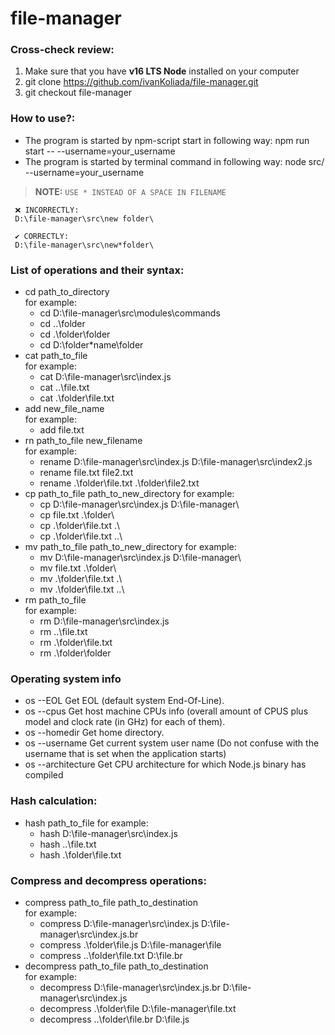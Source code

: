 # file-manager

### Cross-check review:
1. Make sure that you have **v16 LTS Node** installed on your computer
1. git clone https://github.com/ivanKoliada/file-manager.git
1. git checkout file-manager

### How to use?:
* The program is started by npm-script start in following way:
  npm run start -- --username=your_username
* The program is started by terminal command in following way:
  node src/ --username=your_username
  
> **NOTE:** `USE * INSTEAD OF A SPACE IN FILENAME`  
```
 ❌ INCORRECTLY:   
 D:\file-manager\src\new folder\

 ✔️ CORRECTLY:  
 D:\file-manager\src\new*folder\
```
### List of operations and their syntax:
* cd path_to_directory  
  for example:
  * cd D:\file-manager\src\modules\commands
  * cd ..\folder
  * cd .\folder\folder
  * cd D:\folder*name\folder
* cat path_to_file  
  for example:
  * cat D:\file-manager\src\index.js
  * cat ..\file.txt
  * cat .\folder\file.txt
* add new_file_name  
  for example:
  * add file.txt
* rn path_to_file new_filename  
  for example:
  * rename D:\file-manager\src\index.js D:\file-manager\src\index2.js
  * rename file.txt file2.txt
  * rename .\folder\file.txt .\folder\file2.txt
* cp path_to_file path_to_new_directory 
  for example:
  * cp D:\file-manager\src\index.js D:\file-manager\
  * cp file.txt .\folder\
  * cp .\folder\file.txt .\
  * cp .\folder\file.txt ..\
* mv path_to_file path_to_new_directory
  for example:
  * mv D:\file-manager\src\index.js D:\file-manager\
  * mv file.txt .\folder\
  * mv .\folder\file.txt .\
  * mv .\folder\file.txt ..\
* rm path_to_file  
  for example:
  * rm D:\file-manager\src\index.js
  * rm ..\file.txt
  * rm .\folder\file.txt
  * rm .\folder\folder
### Operating system info
* os --EOL Get EOL (default system End-Of-Line).
* os --cpus Get host machine CPUs info (overall amount of CPUS plus model and clock rate (in GHz) for each of them).
* os --homedir Get home directory.
* os --username Get current system user name (Do not confuse with the username that is set when the application starts)
* os --architecture Get CPU architecture for which Node.js binary has compiled
### Hash calculation: 
* hash path_to_file
  for example:
  * hash D:\file-manager\src\index.js
  * hash ..\file.txt
  * hash .\folder\file.txt
### Compress and decompress operations:
* compress path_to_file path_to_destination  
  for example:
  * compress D:\file-manager\src\index.js D:\file-manager\src\index.js.br
  * compress .\folder\file.js D:\file-manager\file
  * compress ..\folder\file.txt D:\file.br
* decompress path_to_file path_to_destination  
  for example:
  * decompress D:\file-manager\src\index.js.br D:\file-manager\src\index.js
  * decompress .\folder\file D:\file-manager\file.txt
  * decompress ..\folder\file.br D:\file.js